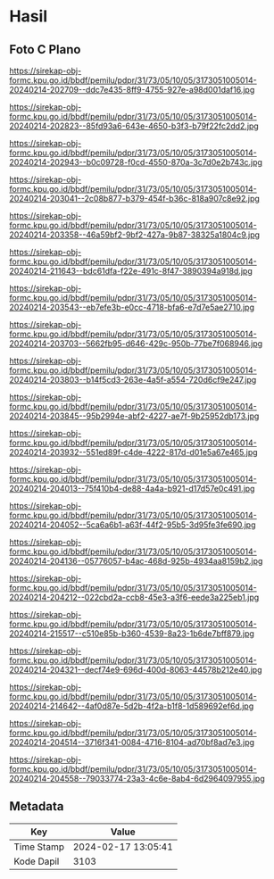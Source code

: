 # Hasil

## Foto C Plano

https://sirekap-obj-formc.kpu.go.id/bbdf/pemilu/pdpr/31/73/05/10/05/3173051005014-20240214-202709--ddc7e435-8ff9-4755-927e-a98d001daf16.jpg

https://sirekap-obj-formc.kpu.go.id/bbdf/pemilu/pdpr/31/73/05/10/05/3173051005014-20240214-202823--85fd93a6-643e-4650-b3f3-b79f22fc2dd2.jpg

https://sirekap-obj-formc.kpu.go.id/bbdf/pemilu/pdpr/31/73/05/10/05/3173051005014-20240214-202943--b0c09728-f0cd-4550-870a-3c7d0e2b743c.jpg

https://sirekap-obj-formc.kpu.go.id/bbdf/pemilu/pdpr/31/73/05/10/05/3173051005014-20240214-203041--2c08b877-b379-454f-b36c-818a907c8e92.jpg

https://sirekap-obj-formc.kpu.go.id/bbdf/pemilu/pdpr/31/73/05/10/05/3173051005014-20240214-203358--46a59bf2-9bf2-427a-9b87-38325a1804c9.jpg

https://sirekap-obj-formc.kpu.go.id/bbdf/pemilu/pdpr/31/73/05/10/05/3173051005014-20240214-211643--bdc61dfa-f22e-491c-8f47-3890394a918d.jpg

https://sirekap-obj-formc.kpu.go.id/bbdf/pemilu/pdpr/31/73/05/10/05/3173051005014-20240214-203543--eb7efe3b-e0cc-4718-bfa6-e7d7e5ae2710.jpg

https://sirekap-obj-formc.kpu.go.id/bbdf/pemilu/pdpr/31/73/05/10/05/3173051005014-20240214-203703--5662fb95-d646-429c-950b-77be7f068946.jpg

https://sirekap-obj-formc.kpu.go.id/bbdf/pemilu/pdpr/31/73/05/10/05/3173051005014-20240214-203803--b14f5cd3-263e-4a5f-a554-720d6cf9e247.jpg

https://sirekap-obj-formc.kpu.go.id/bbdf/pemilu/pdpr/31/73/05/10/05/3173051005014-20240214-203845--95b2994e-abf2-4227-ae7f-9b25952db173.jpg

https://sirekap-obj-formc.kpu.go.id/bbdf/pemilu/pdpr/31/73/05/10/05/3173051005014-20240214-203932--551ed89f-c4de-4222-817d-d01e5a67e465.jpg

https://sirekap-obj-formc.kpu.go.id/bbdf/pemilu/pdpr/31/73/05/10/05/3173051005014-20240214-204013--75f410b4-de88-4a4a-b921-d17d57e0c491.jpg

https://sirekap-obj-formc.kpu.go.id/bbdf/pemilu/pdpr/31/73/05/10/05/3173051005014-20240214-204052--5ca6a6b1-a63f-44f2-95b5-3d95fe3fe690.jpg

https://sirekap-obj-formc.kpu.go.id/bbdf/pemilu/pdpr/31/73/05/10/05/3173051005014-20240214-204136--05776057-b4ac-468d-925b-4934aa8159b2.jpg

https://sirekap-obj-formc.kpu.go.id/bbdf/pemilu/pdpr/31/73/05/10/05/3173051005014-20240214-204212--022cbd2a-ccb8-45e3-a3f6-eede3a225eb1.jpg

https://sirekap-obj-formc.kpu.go.id/bbdf/pemilu/pdpr/31/73/05/10/05/3173051005014-20240214-215517--c510e85b-b360-4539-8a23-1b6de7bff879.jpg

https://sirekap-obj-formc.kpu.go.id/bbdf/pemilu/pdpr/31/73/05/10/05/3173051005014-20240214-204321--decf74e9-696d-400d-8063-44578b212e40.jpg

https://sirekap-obj-formc.kpu.go.id/bbdf/pemilu/pdpr/31/73/05/10/05/3173051005014-20240214-214642--4af0d87e-5d2b-4f2a-b1f8-1d589692ef6d.jpg

https://sirekap-obj-formc.kpu.go.id/bbdf/pemilu/pdpr/31/73/05/10/05/3173051005014-20240214-204514--3716f341-0084-4716-8104-ad70bf8ad7e3.jpg

https://sirekap-obj-formc.kpu.go.id/bbdf/pemilu/pdpr/31/73/05/10/05/3173051005014-20240214-204558--79033774-23a3-4c6e-8ab4-6d2964097955.jpg


## Metadata

| Key        | Value               |
| ---------- | ------------------- |
| Time Stamp | 2024-02-17 13:05:41 |
| Kode Dapil | 3103                |



